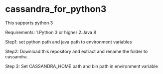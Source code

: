 # cassandra_for_python3
This supports python 3

Requirements:
1.Python 3 or higher
2.Java 8
  
Step1:
    set python path and java path to environment variables
    
Step2:
    Download this repository and extract and rename the folder to cassandra.

Step 3:
    Set CASSANDRA_HOME path and bin path in environment variable

